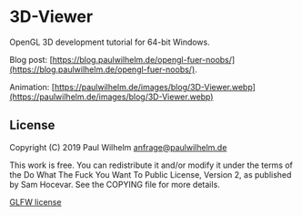 3D-Viewer
=========

OpenGL 3D development tutorial for 64-bit Windows.

Blog post: [https://blog.paulwilhelm.de/opengl-fuer-noobs/](https://blog.paulwilhelm.de/opengl-fuer-noobs/).

Animation: [https://paulwilhelm.de/images/blog/3D-Viewer.webp](https://paulwilhelm.de/images/blog/3D-Viewer.webp)


License
-------

Copyright (C) 2019 Paul Wilhelm <anfrage@paulwilhelm.de>

This work is free. You can redistribute it and/or modify it under the
terms of the Do What The Fuck You Want To Public License, Version 2,
as published by Sam Hocevar. See the COPYING file for more details.


[GLFW license](glfw/COPYING.TXT)
